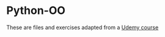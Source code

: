 # Python-OO #

These are files and exercises adapted from a [Udemy course](https://www.udemy.com/python-beyond-the-basics-object-oriented-programming/)
